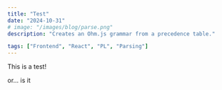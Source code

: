 ```yaml
---
title: "Test"
date: "2024-10-31"
# image: "/images/blog/parse.png"
description: "Creates an Ohm.js grammar from a precedence table."

tags: ["Frontend", "React", "PL", "Parsing"]
---
```

This is a test!

or... is it